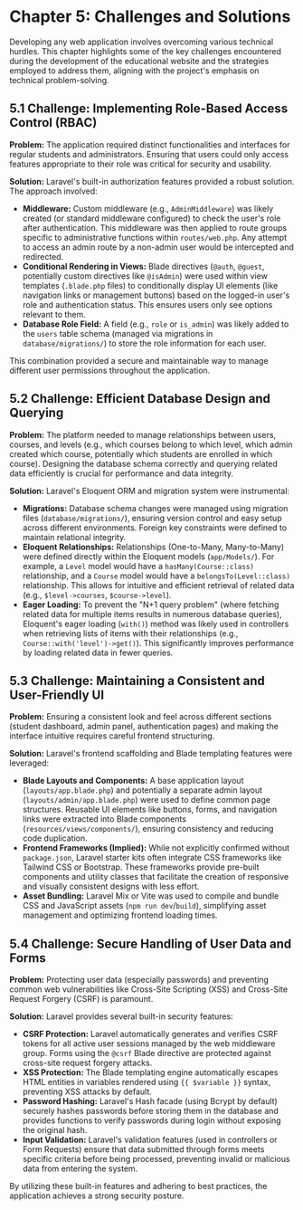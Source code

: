 # Chapter 5: Challenges and Solutions

Developing any web application involves overcoming various technical hurdles. This chapter highlights some of the key challenges encountered during the development of the educational website and the strategies employed to address them, aligning with the project's emphasis on technical problem-solving.

## 5.1 Challenge: Implementing Role-Based Access Control (RBAC)

**Problem:** The application required distinct functionalities and interfaces for regular students and administrators. Ensuring that users could only access features appropriate to their role was critical for security and usability.

**Solution:** Laravel's built-in authorization features provided a robust solution. The approach involved:
*   **Middleware:** Custom middleware (e.g., `AdminMiddleware`) was likely created (or standard middleware configured) to check the user's role after authentication. This middleware was then applied to route groups specific to administrative functions within `routes/web.php`. Any attempt to access an admin route by a non-admin user would be intercepted and redirected.
*   **Conditional Rendering in Views:** Blade directives (`@auth`, `@guest`, potentially custom directives like `@isAdmin`) were used within view templates (`.blade.php` files) to conditionally display UI elements (like navigation links or management buttons) based on the logged-in user's role and authentication status. This ensures users only see options relevant to them.
*   **Database Role Field:** A field (e.g., `role` or `is_admin`) was likely added to the `users` table schema (managed via migrations in `database/migrations/`) to store the role information for each user.

This combination provided a secure and maintainable way to manage different user permissions throughout the application.

## 5.2 Challenge: Efficient Database Design and Querying

**Problem:** The platform needed to manage relationships between users, courses, and levels (e.g., which courses belong to which level, which admin created which course, potentially which students are enrolled in which course). Designing the database schema correctly and querying related data efficiently is crucial for performance and data integrity.

**Solution:** Laravel's Eloquent ORM and migration system were instrumental:
*   **Migrations:** Database schema changes were managed using migration files (`database/migrations/`), ensuring version control and easy setup across different environments. Foreign key constraints were defined to maintain relational integrity.
*   **Eloquent Relationships:** Relationships (One-to-Many, Many-to-Many) were defined directly within the Eloquent models (`app/Models/`). For example, a `Level` model would have a `hasMany(Course::class)` relationship, and a `Course` model would have a `belongsTo(Level::class)` relationship. This allows for intuitive and efficient retrieval of related data (e.g., `$level->courses`, `$course->level`).
*   **Eager Loading:** To prevent the "N+1 query problem" (where fetching related data for multiple items results in numerous database queries), Eloquent's eager loading (`with()`) method was likely used in controllers when retrieving lists of items with their relationships (e.g., `Course::with('level')->get()`). This significantly improves performance by loading related data in fewer queries.

## 5.3 Challenge: Maintaining a Consistent and User-Friendly UI

**Problem:** Ensuring a consistent look and feel across different sections (student dashboard, admin panel, authentication pages) and making the interface intuitive requires careful frontend structuring.

**Solution:** Laravel's frontend scaffolding and Blade templating features were leveraged:
*   **Blade Layouts and Components:** A base application layout (`layouts/app.blade.php`) and potentially a separate admin layout (`layouts/admin/app.blade.php`) were used to define common page structures. Reusable UI elements like buttons, forms, and navigation links were extracted into Blade components (`resources/views/components/`), ensuring consistency and reducing code duplication.
*   **Frontend Frameworks (Implied):** While not explicitly confirmed without `package.json`, Laravel starter kits often integrate CSS frameworks like Tailwind CSS or Bootstrap. These frameworks provide pre-built components and utility classes that facilitate the creation of responsive and visually consistent designs with less effort.
*   **Asset Bundling:** Laravel Mix or Vite was used to compile and bundle CSS and JavaScript assets (`npm run dev`/`build`), simplifying asset management and optimizing frontend loading times.

## 5.4 Challenge: Secure Handling of User Data and Forms

**Problem:** Protecting user data (especially passwords) and preventing common web vulnerabilities like Cross-Site Scripting (XSS) and Cross-Site Request Forgery (CSRF) is paramount.

**Solution:** Laravel provides several built-in security features:
*   **CSRF Protection:** Laravel automatically generates and verifies CSRF tokens for all active user sessions managed by the web middleware group. Forms using the `@csrf` Blade directive are protected against cross-site request forgery attacks.
*   **XSS Protection:** The Blade templating engine automatically escapes HTML entities in variables rendered using `{{ $variable }}` syntax, preventing XSS attacks by default.
*   **Password Hashing:** Laravel's Hash facade (using Bcrypt by default) securely hashes passwords before storing them in the database and provides functions to verify passwords during login without exposing the original hash.
*   **Input Validation:** Laravel's validation features (used in controllers or Form Requests) ensure that data submitted through forms meets specific criteria before being processed, preventing invalid or malicious data from entering the system.

By utilizing these built-in features and adhering to best practices, the application achieves a strong security posture.
